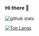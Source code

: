 ### Hi there 👋

![github stats](https://github-readme-stats.vercel.app/api?username=seungtaek94&show_icons=true&count_private=true&theme=dracula)

[![Top Langs](https://github-readme-stats.vercel.app/api/top-langs/?username=seungtaek94&layout=compact&hide=SCSS,html)](https://github.com/anuraghazra/github-readme-stats)

<!--
**seungtaek94/seungtaek94** is a ✨ _special_ ✨ repository because its `README.md` (this file) appears on your GitHub profile.

Here are some ideas to get you started:

- 🔭 I’m currently working on ...
- 🌱 I’m currently learning ...
- 👯 I’m looking to collaborate on ...
- 🤔 I’m looking for help with ...
- 💬 Ask me about ...
- 📫 How to reach me: ...
- 😄 Pronouns: ...
- ⚡ Fun fact: ...
-->
